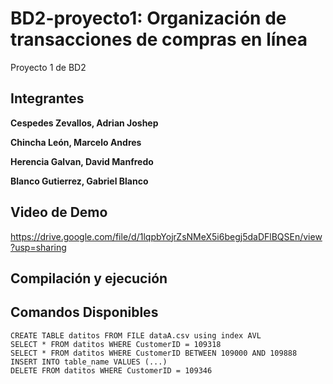 # BD2-proyecto1: Organización de transacciones de compras en línea
Proyecto 1 de BD2

## Integrantes

**Cespedes Zevallos, Adrian Joshep**

**Chincha León, Marcelo Andres**

**Herencia Galvan, David Manfredo**

**Blanco Gutierrez, Gabriel Blanco**

## Video de Demo
https://drive.google.com/file/d/1lqpbYojrZsNMeX5i6begj5daDFlBQSEn/view?usp=sharing

## Compilación y ejecución

## Comandos Disponibles

```Mysql
CREATE TABLE datitos FROM FILE dataA.csv using index AVL
SELECT * FROM datitos WHERE CustomerID = 109318
SELECT * FROM datitos WHERE CustomerID BETWEEN 109000 AND 109888
INSERT INTO table_name VALUES (...)
DELETE FROM datitos WHERE CustomerID = 109346
```
